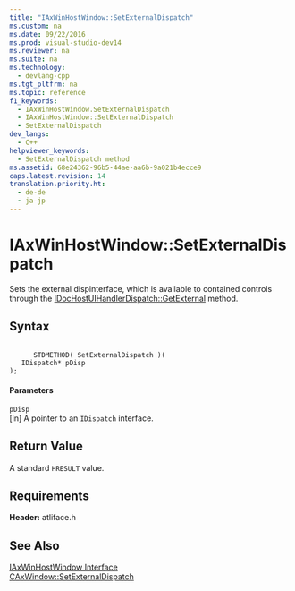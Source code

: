 ```yaml
---
title: "IAxWinHostWindow::SetExternalDispatch"
ms.custom: na
ms.date: 09/22/2016
ms.prod: visual-studio-dev14
ms.reviewer: na
ms.suite: na
ms.technology: 
  - devlang-cpp
ms.tgt_pltfrm: na
ms.topic: reference
f1_keywords: 
  - IAxWinHostWindow.SetExternalDispatch
  - IAxWinHostWindow::SetExternalDispatch
  - SetExternalDispatch
dev_langs: 
  - C++
helpviewer_keywords: 
  - SetExternalDispatch method
ms.assetid: 68e24362-96b5-44ae-aa6b-9a021b4ecce9
caps.latest.revision: 14
translation.priority.ht: 
  - de-de
  - ja-jp
---
```

# IAxWinHostWindow::SetExternalDispatch
Sets the external dispinterface, which is available to contained controls through the [IDocHostUIHandlerDispatch::GetExternal](../vs140/idochostuihandlerdispatch-interface.md) method.  
  
## Syntax  
  
```  
  
      STDMETHOD( SetExternalDispatch )(  
   IDispatch* pDisp   
);  
```  
  
#### Parameters  
 `pDisp`  
 [in] A pointer to an `IDispatch` interface.  
  
## Return Value  
 A standard `HRESULT` value.  
  
## Requirements  
 **Header:** atliface.h  
  
## See Also  
 [IAxWinHostWindow Interface](../vs140/iaxwinhostwindow-interface.md)   
 [CAxWindow::SetExternalDispatch](../vs140/caxwindow--setexternaldispatch.md)